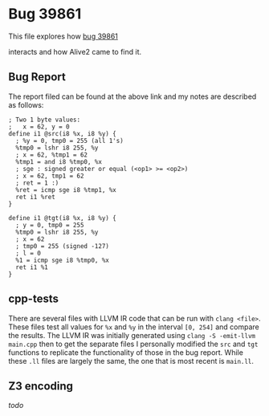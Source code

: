 # Bug 39861

This file explores how [bug 39861](https://bugs.llvm.org/show_bug.cgi?id=39861#c0)

interacts and how Alive2 came to find it.

## Bug Report

The report filed can be found at the above link and my notes are described as follows:

```
; Two 1 byte values:
;   x = 62, y = 0
define i1 @src(i8 %x, i8 %y) {
  ; %y = 0, tmp0 = 255 (all 1's)
  %tmp0 = lshr i8 255, %y
  ; x = 62, %tmp1 = 62
  %tmp1 = and i8 %tmp0, %x
  ; sge : signed greater or equal (<op1> >= <op2>)
  ; x = 62, tmp1 = 62
  ; ret = 1 :)
  %ret = icmp sge i8 %tmp1, %x
  ret i1 %ret
}

define i1 @tgt(i8 %x, i8 %y) {
  ; y = 0, tmp0 = 255
  %tmp0 = lshr i8 255, %y
  ; x = 62
  ; tmp0 = 255 (signed -127)
  ; l = 0
  %1 = icmp sge i8 %tmp0, %x
  ret i1 %1
}
```

## cpp-tests

There are several files with LLVM IR code that can be run with `clang <file>`.
These files test all values for `%x` and `%y` in the interval `[0, 254]` and compare
the results. The LLVM IR was initially generated using `clang -S -emit-llvm main.cpp`
then to get the separate files I personally modified the `src` and `tgt` functions to 
replicate the functionality of those in the bug report. While these `.ll` files are largely
the same, the one that is most recent is `main.ll`.

## Z3 encoding

*todo*

